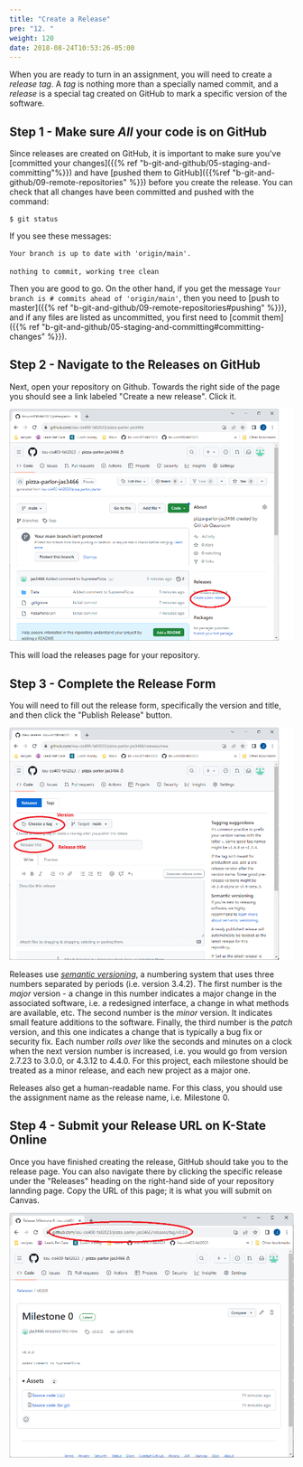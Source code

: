 ```yaml
---
title: "Create a Release"
pre: "12. "
weight: 120
date: 2018-08-24T10:53:26-05:00
---
```

When you are ready to turn in an assignment, you will need to create a _release tag_.  A _tag_ is nothing more than a specially named commit, and a _release_ is a special tag created on GitHub to mark a specific version of the software.

## Step 1 - Make sure _All_ your code is on GitHub
Since releases are created on GitHub, it is important to make sure you've [committed your changes]({{% ref "b-git-and-github/05-staging-and-committing"%}}) and have [pushed them to GitHub]({{%ref "b-git-and-github/09-remote-repositories" %}}) before you create the release.  You can check that all changes have been committed and pushed with the command:

```
$ git status
```

If you see these messages:

```
Your branch is up to date with 'origin/main'.

nothing to commit, working tree clean
```

Then you are good to go.  On the other hand, if you get the message `Your branch is # commits ahead of 'origin/main'`, then you need to [push to master]({{% ref "b-git-and-github/09-remote-repositories#pushing" %}}), and if any files are listed as uncommitted, you first need to [commit them]({{% ref  "b-git-and-github/05-staging-and-committing#committing-changes"  %}}).

## Step 2 - Navigate to the Releases on GitHub
Next, open your repository on Github.  Towards the right side of the page you should see a link labeled "Create a new release".  Click it.

![Releases Link](/images/b.11.1.png)

This will load the releases page for your repository.  

## Step 3 - Complete the Release Form
You will need to fill out the release form, specifically the version and title, and then click the "Publish Release" button.

![New Release Form](/images/b.11.3.png)

Releases use _[semantic versioning](https://semver.org/)_, a numbering system that uses three numbers separated by periods (i.e. version 3.4.2).  The first number is the _major_ version - a change in this number indicates a major change in the associated software, i.e. a redesigned interface, a change in what methods are available, etc.  The second number is the _minor_ version.  It indicates small feature additions to the software.  Finally, the third number is the _patch_ version, and this one indicates a change that is typically a bug fix or security fix.  Each number _rolls over_ like the seconds and minutes on a clock when the next version number is increased, i.e. you would go from version 2.7.23 to 3.0.0, or 4.3.12 to 4.4.0.  For this project, each milestone should be treated as a minor release, and each new project as a major one.  

Releases also get a human-readable name.  For this class, you should use the assignment name as the release name, i.e. Milestone 0.

## Step 4 - Submit your Release URL on K-State Online
Once you have finished creating the release, GitHub should take you to the release page.  You can also navigate there by clicking the specific release under the "Releases" heading on the right-hand side of your repository lannding page.  Copy the URL of this page; it is what you will submit on Canvas.

![Release URL](/images/b.11.4.png)